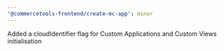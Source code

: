 ```yaml
---
'@commercetools-frontend/create-mc-app': minor
---
```


Added a cloudIdentifier flag for Custom Applications and Custom Views initialisation
